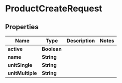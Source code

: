 

# ProductCreateRequest


## Properties

| Name | Type | Description | Notes |
|------------ | ------------- | ------------- | -------------|
|**active** | **Boolean** |  |  |
|**name** | **String** |  |  |
|**unitSingle** | **String** |  |  |
|**unitMultiple** | **String** |  |  |



